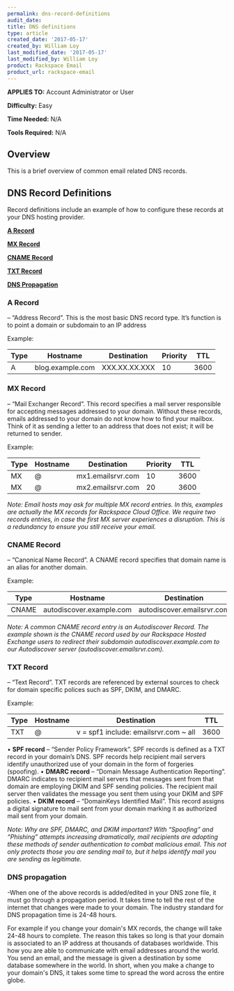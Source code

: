 ```yaml
---
permalink: dns-record-definitions
audit_date:
title: DNS definitions
type: article
created_date: '2017-05-17'
created_by: William Loy
last_modified_date: '2017-05-17'
last_modified_by: William Loy
product: Rackspace Email
product_url: rackspace-email
---
```


**APPLIES TO:** Account Administrator or User

**Difficulty:** Easy

**Time Needed:** N/A

**Tools Required:** N/A

## Overview
This is a brief overview of common email related DNS records.

## DNS Record Definitions
 Record definitions include an example of how to configure these records at your DNS hosting provider.


[**A Record**](#a-record)

[**MX Record**](#mx-record)

[**CNAME Record**](#cname-record)

[**TXT Record**](#txt-record)

[**DNS Propagation**](#dns-propagation)


### A Record  
– “Address Record”. This is the most basic DNS record type. It’s function is to point a domain or subdomain to an IP address

Example:

|Type    |Hostname          |Destination    |Priority    |TTL    |
|--------|------------------|---------------|------------|-------|        
|A       |blog.example.com  |XXX.XX.XX.XXX  |10          |3600   |

### MX Record
– “Mail Exchanger Record”. This record specifies a mail server responsible for accepting messages addressed to your domain. Without these records, emails addressed to your domain do not know how to find your mailbox.  Think of it as sending a letter to an address that does not exist; it will be returned to sender.

Example:

|Type    |Hostname          |Destination        |Priority    |TTL    |
|--------|------------------|-------------------|------------|-------|        
|MX      |         @        |mx1.emailsrvr.com  |10          |3600   |
|MX      |         @        |mx2.emailsrvr.com  |20          |3600   |

*Note: Email hosts may ask for multiple MX record entries. In this, examples are actually the MX records for Rackspace Cloud Office. We require two records entries, in case the first MX server experiences a disruption. This is a redundancy to ensure you still receive your email.*

### CNAME Record
– “Canonical Name Record”. A CNAME record specifies that domain name is an alias for another domain.

Example:

|Type    |Hostname                  |Destination                 |TTL    |
|--------|--------------------------|----------------------------|-------|        
|CNAME   |autodiscover.example.com  |autodiscover.emailsrvr.com  |3600   |


*Note: A common CNAME record entry is an Autodiscover Record. The example shown is the CNAME record used by our Rackspace Hosted Exchange users to redirect their subdomain autodiscover.example.com to our Autodiscover server (autodiscover.emailsrvr.com).*

### TXT Record
– “Text Record”. TXT records are referenced by external sources to check for domain specific polices such as SPF, DKIM, and DMARC.

Example:

|Type    |Hostname                  |Destination                            |TTL    |
|--------|--------------------------|---------------------------------------|-------|        
|TXT     |           @              |v = spf1 include: emailsrvr.com ~ all  |3600   |


•	**SPF record** – “Sender Policy Framework”. SPF records is defined as a TXT record in your domain’s DNS. SPF records help recipient mail servers identify unauthorized use of your domain in the form of forgeries (spoofing).
•	**DMARC record** – “Domain Message Authentication Reporting”. DMARC indicates to recipient mail servers that messages sent from that domain are employing DKIM and SPF sending policies. The recipient mail server then validates the message you sent them using your DKIM and SPF policies.
•	**DKIM record** – “DomainKeys Identified Mail”. This record assigns a digital signature to mail sent from your domain marking it as authorized mail sent from your domain.

*Note: Why are SPF, DMARC, and DKIM important?  With “Spoofing” and “Phishing” attempts increasing dramatically, mail recipients are adopting these methods of sender authentication to combat malicious email. This not only protects those you are sending mail to, but it helps identify mail you are sending as legitimate.*

### DNS propagation
-When one of the above records is added/edited in your DNS zone file, it must go through a propagation period.
It takes time to tell the rest of the internet that changes were made to your domain. The industry standard for DNS propagation time is 24-48 hours.

For example if you change your domain's MX records, the change will take 24-48 hours to complete. The reason this takes so long is that your domain is associated to an IP address at thousands of databases worldwide. This how you are able to communicate with email addresses around the world. You send an email, and the message is given a destination by some database somewhere in the world. In short, when you make a change to your domain's DNS, it takes some time to spread the word across the entire globe.
